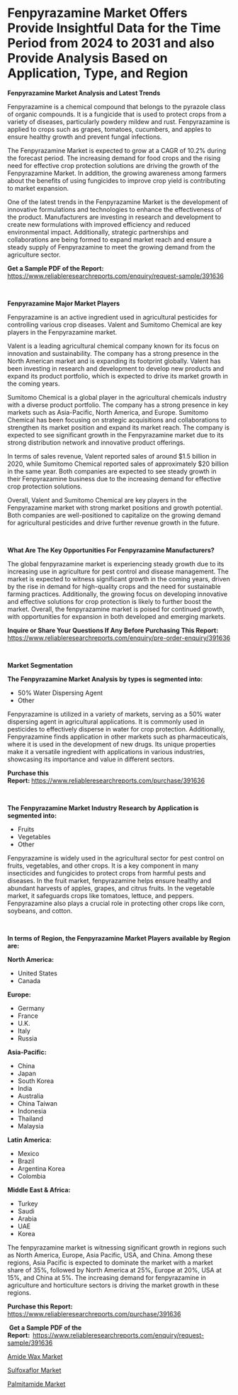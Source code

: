 <p><h1>Fenpyrazamine Market Offers Provide Insightful Data for the Time Period from 2024 to 2031 and also Provide Analysis Based on Application, Type, and Region</h1></p><p><strong>Fenpyrazamine Market Analysis and Latest Trends</strong></p>
<p><p>Fenpyrazamine is a chemical compound that belongs to the pyrazole class of organic compounds. It is a fungicide that is used to protect crops from a variety of diseases, particularly powdery mildew and rust. Fenpyrazamine is applied to crops such as grapes, tomatoes, cucumbers, and apples to ensure healthy growth and prevent fungal infections.</p><p>The Fenpyrazamine Market is expected to grow at a CAGR of 10.2% during the forecast period. The increasing demand for food crops and the rising need for effective crop protection solutions are driving the growth of the Fenpyrazamine Market. In addition, the growing awareness among farmers about the benefits of using fungicides to improve crop yield is contributing to market expansion.</p><p>One of the latest trends in the Fenpyrazamine Market is the development of innovative formulations and technologies to enhance the effectiveness of the product. Manufacturers are investing in research and development to create new formulations with improved efficiency and reduced environmental impact. Additionally, strategic partnerships and collaborations are being formed to expand market reach and ensure a steady supply of Fenpyrazamine to meet the growing demand from the agriculture sector.</p></p>
<p><strong>Get a Sample PDF of the Report:&nbsp;</strong> <a href="https://www.reliableresearchreports.com/enquiry/request-sample/391636">https://www.reliableresearchreports.com/enquiry/request-sample/391636</a></p>
<p>&nbsp;</p>
<p><strong>Fenpyrazamine Major Market Players</strong></p>
<p><p>Fenpyrazamine is an active ingredient used in agricultural pesticides for controlling various crop diseases. Valent and Sumitomo Chemical are key players in the Fenpyrazamine market.</p><p>Valent is a leading agricultural chemical company known for its focus on innovation and sustainability. The company has a strong presence in the North American market and is expanding its footprint globally. Valent has been investing in research and development to develop new products and expand its product portfolio, which is expected to drive its market growth in the coming years.</p><p>Sumitomo Chemical is a global player in the agricultural chemicals industry with a diverse product portfolio. The company has a strong presence in key markets such as Asia-Pacific, North America, and Europe. Sumitomo Chemical has been focusing on strategic acquisitions and collaborations to strengthen its market position and expand its market reach. The company is expected to see significant growth in the Fenpyrazamine market due to its strong distribution network and innovative product offerings.</p><p>In terms of sales revenue, Valent reported sales of around $1.5 billion in 2020, while Sumitomo Chemical reported sales of approximately $20 billion in the same year. Both companies are expected to see steady growth in their Fenpyrazamine business due to the increasing demand for effective crop protection solutions.</p><p>Overall, Valent and Sumitomo Chemical are key players in the Fenpyrazamine market with strong market positions and growth potential. Both companies are well-positioned to capitalize on the growing demand for agricultural pesticides and drive further revenue growth in the future.</p></p>
<p>&nbsp;</p>
<p><strong>What Are The Key Opportunities For Fenpyrazamine Manufacturers?</strong></p>
<p><p>The global fenpyrazamine market is experiencing steady growth due to its increasing use in agriculture for pest control and disease management. The market is expected to witness significant growth in the coming years, driven by the rise in demand for high-quality crops and the need for sustainable farming practices. Additionally, the growing focus on developing innovative and effective solutions for crop protection is likely to further boost the market. Overall, the fenpyrazamine market is poised for continued growth, with opportunities for expansion in both developed and emerging markets.</p></p>
<p><strong>Inquire or Share Your Questions If Any Before Purchasing This Report:</strong> <a href="https://www.reliableresearchreports.com/enquiry/pre-order-enquiry/391636">https://www.reliableresearchreports.com/enquiry/pre-order-enquiry/391636</a></p>
<p>&nbsp;</p>
<p><strong>Market Segmentation</strong></p>
<p><strong>The Fenpyrazamine Market Analysis by types is segmented into:</strong></p>
<p><ul><li>50% Water Dispersing Agent</li><li>Other</li></ul></p>
<p><p>Fenpyrazamine is utilized in a variety of markets, serving as a 50% water dispersing agent in agricultural applications. It is commonly used in pesticides to effectively disperse in water for crop protection. Additionally, Fenpyrazamine finds application in other markets such as pharmaceuticals, where it is used in the development of new drugs. Its unique properties make it a versatile ingredient with applications in various industries, showcasing its importance and value in different sectors.</p></p>
<p><strong>Purchase this Report:&nbsp;</strong><a href="https://www.reliableresearchreports.com/purchase/391636">https://www.reliableresearchreports.com/purchase/391636</a></p>
<p>&nbsp;</p>
<p><strong>The Fenpyrazamine Market Industry Research by Application is segmented into:</strong></p>
<p><ul><li>Fruits</li><li>Vegetables</li><li>Other</li></ul></p>
<p><p>Fenpyrazamine is widely used in the agricultural sector for pest control on fruits, vegetables, and other crops. It is a key component in many insecticides and fungicides to protect crops from harmful pests and diseases. In the fruit market, fenpyrazamine helps ensure healthy and abundant harvests of apples, grapes, and citrus fruits. In the vegetable market, it safeguards crops like tomatoes, lettuce, and peppers. Fenpyrazamine also plays a crucial role in protecting other crops like corn, soybeans, and cotton.</p></p>
<p>&nbsp;</p>
<p><strong>In terms of Region, the Fenpyrazamine Market Players available by Region are:</strong></p>
<p>
    <p> <strong> North America: </strong>
        <ul>
            <li>United States</li>
            <li>Canada</li>
        </ul>
        </p> 
    <p> <strong> Europe: </strong>
        <ul>
            <li>Germany</li>
            <li>France</li>
            <li>U.K.</li>
            <li>Italy</li>
            <li>Russia</li>
        </ul>
        </p> 
    <p> <strong> Asia-Pacific: </strong>
        <ul>
            <li>China</li>
            <li>Japan</li>
            <li>South Korea</li>
            <li>India</li>
            <li>Australia</li>
            <li>China Taiwan</li>
            <li>Indonesia</li>
            <li>Thailand</li>
            <li>Malaysia</li>
        </ul>
        </p> 
    <p> <strong> Latin America: </strong>
        <ul>
            <li>Mexico</li>
            <li>Brazil</li>
            <li>Argentina Korea</li>
            <li>Colombia</li>
        </ul>
        </p> 
    <p> <strong> Middle East & Africa: </strong>
        <ul>
            <li>Turkey</li>
            <li>Saudi</li>
            <li>Arabia</li>
            <li>UAE</li>
            <li>Korea</li>
        </ul>
    </p>
    </p>
<p><p>The fenpyrazamine market is witnessing significant growth in regions such as North America, Europe, Asia Pacific, USA, and China. Among these regions, Asia Pacific is expected to dominate the market with a market share of 35%, followed by North America at 25%, Europe at 20%, USA at 15%, and China at 5%. The increasing demand for fenpyrazamine in agriculture and horticulture sectors is driving the market growth in these regions.</p></p>
<p><strong>Purchase this Report: </strong><a href="https://www.reliableresearchreports.com/purchase/391636">https://www.reliableresearchreports.com/purchase/391636</a></p>
<p>&nbsp;<strong>Get a Sample PDF of the Report:&nbsp;&nbsp;</strong><a href="https://www.reliableresearchreports.com/enquiry/request-sample/391636">https://www.reliableresearchreports.com/enquiry/request-sample/391636</a></p>
<p><strong></strong></p>
<p><p><a href="https://github.com/johnbach50/Market-Research-Report-List-2/blob/main/amide-wax-market.md">Amide Wax Market</a></p><p><a href="https://github.com/wusalecollins540tpqoz/Market-Research-Report-List-1/blob/main/sulfoxaflor-market.md">Sulfoxaflor Market</a></p><p><a href="https://github.com/pjcfca/Market-Research-Report-List-1/blob/main/palmitamide-market.md">Palmitamide Market</a></p></p>
